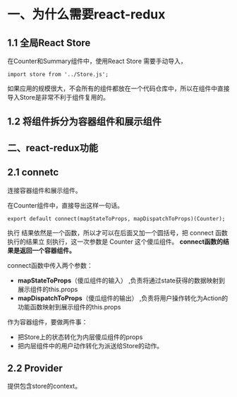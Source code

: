 # 一、为什么需要react-redux

## 1.1 全局React Store

在Counter和Summary组件中，使用React Store 需要手动导入，

```react
import store from '../Store.js';
```

 如果应用的规模很大，不会所有的组件都放在一个代码仓库中，所以在组件中直接导入Store是非常不利于组件复用的。

## 1.2 将组件拆分为容器组件和展示组件



## 二、react-redux功能

## 2.1 connetc

连接容器组件和展示组件。

在Counter组件中，直接导出这样一句话。

```react
export default connect(mapStateToProps, mapDispatchToProps)(Counter);
```

执行 结果依然是一个函数，所以才可以在后面又加一个圆括号，把 connect 函数执行的结果立 刻执行，这一次参数是 Counter 这个傻瓜组件。    **connect函数的结果是返回一个容器组件。**

connect函数中传入两个参数：

- **mapStateToProps**（傻瓜组件的输入） ,负责将通过state获得的数据映射到展示组件的this.props
- **mapDispatchToProps**（傻瓜组件的输出） ,负责将用户操作转化为Action的功能函数映射到展示组件的this.props

作为容器组件，要做两件事：

- 把Store上的状态转化为内层傻瓜组件的props
- 把内层组件中的用户动作转化为派送给Store的动作。

## 2.2 Provider

提供包含store的context。

